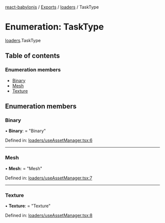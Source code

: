 [react-babylonjs](../README.md) / [Exports](../modules.md) /
[loaders](../modules/loaders.md) / TaskType

# Enumeration: TaskType

[loaders](../modules/loaders.md).TaskType

## Table of contents

### Enumeration members

- [Binary](loaders.tasktype.md#binary)
- [Mesh](loaders.tasktype.md#mesh)
- [Texture](loaders.tasktype.md#texture)

## Enumeration members

### Binary

• **Binary**: = "Binary"

Defined in:
[loaders/useAssetManager.tsx:6](https://github.com/brianzinn/react-babylonjs/blob/eba7b00/src/hooks/loaders/useAssetManager.tsx#L6)

---

### Mesh

• **Mesh**: = "Mesh"

Defined in:
[loaders/useAssetManager.tsx:7](https://github.com/brianzinn/react-babylonjs/blob/eba7b00/src/hooks/loaders/useAssetManager.tsx#L7)

---

### Texture

• **Texture**: = "Texture"

Defined in:
[loaders/useAssetManager.tsx:8](https://github.com/brianzinn/react-babylonjs/blob/eba7b00/src/hooks/loaders/useAssetManager.tsx#L8)
